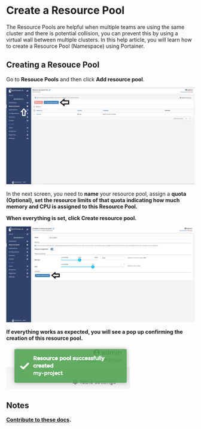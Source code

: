 # Create a Resource Pool

The Resource Pools are helpful when multiple teams are using the same cluster and there is potential collision, you can prevent this by using a virtual wall between multiple clusters. In this help article, you will learn how to create a Resource Pool (Namespace) using Portainer.

## Creating a Resouce Pool

Go to <b>Resouce Pools</b> and then click <b>Add resource pool</b>.

![resource_pool](assets/create-1.png)

In the next screen, you need to <b>name</b> your resource pool, assign a <b>quota<b> (Optional), set the <b>resource limits</b> of that quota indicating how much memory and CPU is assigned to this Resource Pool.

When everything is set, click <b>Create resource pool</b>.

![resource_pool](assets/create-2.png)

If everything works as expected, you will see a pop up confirming the creation of this resource pool.

![resource_pool](assets/create-3.png)

## Notes

[Contribute to these docs](https://github.com/portainer/portainer-docs/blob/master/contributing.md).